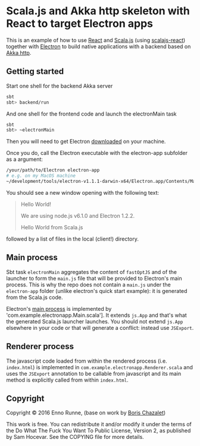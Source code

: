 Scala.js and Akka http skeleton with React to target Electron apps
==================================================================

This is an example of how to use [React](https://facebook.github.io/react/index.html) and [Scala.js](http://www.scala-js.org/) (using [scalajs-react](https://github.com/japgolly/scalajs-react)) 
together with [Electron](http://electron.atom.io/) to build native applications with a backend based on [Akka http](http://akka.io/).

## Getting started
Start one shell for the backend Akka server 
``` bash
sbt
sbt> backend/run
```

And one shell for the frontend code and launch the electronMain task
``` bash
sbt
sbt> ~electronMain
```

Then you will need to get Electron [downloaded](https://github.com/atom/electron/releases)  on your machine.

Once you do, call the Electron executable with the electron-app subfolder as a argument:
``` bash
/your/path/to/Electron electron-app
# e.g. on my MacOS machine
~/development/tools/electron-v1.1.1-darwin-x64/Electron.app/Contents/MacOS/Electron electron-app/
```

You should see a new window opening with the following text:
> Hello World!
>
>We are using node.js v6.1.0 and Electron 1.2.2.
>
>Hello World from Scala.js

followed by a list of files in the local (client!) directory.

## Main process
Sbt task `electronMain` aggregates the content of `fastOptJS` and of the launcher to form the 
`main.js` file that will be provided to Electron's main process. This is why the repo does not 
contain a `main.js` under the `electron-app` folder (unlike electron's quick start example): 
it is generated from the Scala.js code.

Electron's [main process]((http://electron.atom.io/docs/tutorial/quick-start/)) is implemented 
by 'com.example.electronapp.Main.scala']. It extends `js.App` and that's what the generated Scala.js 
launcher launches. You should not extend `js.App` elsewhere in your code or that will generate a conflict: instead use `JSExport`.

## Renderer process
The javascript code loaded from within the rendered process (i.e. `index.html`) is implemented in
`com.example.electronapp.Renderer.scala` and uses the `JSExport` annotation to be callable from 
javascript and its main method is explicitly called from within `index.html`.

## Copyright
Copyright © 2016 Enno Runne, (base on work by [Boris Chazalet](https://github.com/bchazalet/scalajs-electron-skeleton))

This work is free. You can redistribute it and/or modify it under the
terms of the Do What The Fuck You Want To Public License, Version 2,
as published by Sam Hocevar. See the COPYING file for more details.
